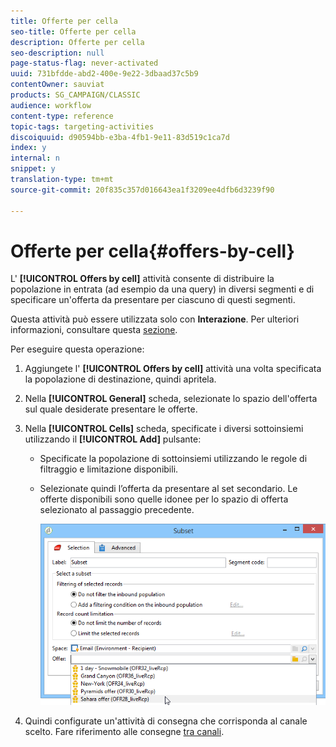 ```yaml
---
title: Offerte per cella
seo-title: Offerte per cella
description: Offerte per cella
seo-description: null
page-status-flag: never-activated
uuid: 731bfdde-abd2-400e-9e22-3dbaad37c5b9
contentOwner: sauviat
products: SG_CAMPAIGN/CLASSIC
audience: workflow
content-type: reference
topic-tags: targeting-activities
discoiquuid: d90594bb-e3ba-4fb1-9e11-83d519c1ca7d
index: y
internal: n
snippet: y
translation-type: tm+mt
source-git-commit: 20f835c357d016643ea1f3209ee4dfb6d3239f90

---
```



# Offerte per cella{#offers-by-cell}

L&#39; **[!UICONTROL Offers by cell]** attività consente di distribuire la popolazione in entrata (ad esempio da una query) in diversi segmenti e di specificare un&#39;offerta da presentare per ciascuno di questi segmenti.

Questa attività può essere utilizzata solo con **Interazione**. Per ulteriori informazioni, consultare questa [sezione](../../interaction/using/about-outbound-channels.md).

Per eseguire questa operazione:

1. Aggiungete l&#39; **[!UICONTROL Offers by cell]** attività una volta specificata la popolazione di destinazione, quindi apritela.
1. Nella **[!UICONTROL General]** scheda, selezionate lo spazio dell&#39;offerta sul quale desiderate presentare le offerte.
1. Nella **[!UICONTROL Cells]** scheda, specificate i diversi sottoinsiemi utilizzando il **[!UICONTROL Add]** pulsante:

   * Specificate la popolazione di sottoinsiemi utilizzando le regole di filtraggio e limitazione disponibili.
   * Selezionate quindi l’offerta da presentare al set secondario. Le offerte disponibili sono quelle idonee per lo spazio di offerta selezionato al passaggio precedente.

      ![](assets/int_offer_per_cell1.png)

1. Quindi configurate un&#39;attività di consegna che corrisponda al canale scelto. Fare riferimento alle consegne [tra canali](../../workflow/using/cross-channel-deliveries.md).

